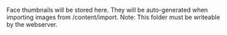 Face thumbnails will be stored here. They will be auto-generated when importing images from /content/import.
Note: This folder must be writeable by the webserver.